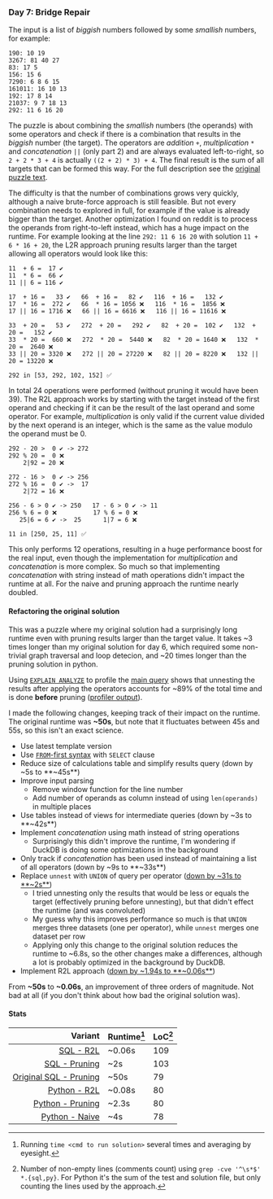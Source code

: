 ### Day 7: Bridge Repair

The input is a list of _biggish_ numbers followed by some _smallish_ numbers, for example:
```
190: 10 19
3267: 81 40 27
83: 17 5
156: 15 6
7290: 6 8 6 15
161011: 16 10 13
192: 17 8 14
21037: 9 7 18 13
292: 11 6 16 20
```
The puzzle is about combining the _smallish_ numbers (the operands) with some operators and check if there is a combination that results in the _biggish_ number (the target). The operators are _addition_ `+`, _multiplication_ `*` and _concatenation_ `||` (only part 2) and are always evaluated left-to-right, so `2 + 2 * 3 + 4` is actually `((2 + 2) * 3) + 4`. The final result is the sum of all targets that can be formed this way. For the full description see the [original puzzle text](https://adventofcode.com/2024/day/7).

The difficulty is that the number of combinations grows very quickly, although a naive brute-force approach is still feasible. But not every combination needs to explored in full, for example if the value is already bigger than the target. Another optimization I found on reddit is to process the operands from right-to-left instead, which has a huge impact on the runtime. For example looking at the line `292: 11 6 16 20` with solution `11 + 6 * 16 + 20`, the L2R approach pruning results larger than the target allowing all operators would look like this:
```
11  + 6 =  17 ✔️
11  * 6 =  66 ✔️
11 || 6 = 116 ✔️

17  + 16 =   33 ✔️   66  + 16 =   82 ✔️   116  + 16 =   132 ✔️   
17  * 16 =  272 ✔️   66  * 16 = 1056 ❌   116  * 16 =  1856 ❌
17 || 16 = 1716 ❌   66 || 16 = 6616 ❌   116 || 16 = 11616 ❌

33  + 20 =   53 ✔️   272  + 20 =   292 ✔️   82  + 20 =  102 ✔️   132  + 20 =   152 ✔️
33  * 20 =  660 ❌   272  * 20 =  5440 ❌   82  * 20 = 1640 ❌   132  * 20 =  2640 ❌
33 || 20 = 3320 ❌   272 || 20 = 27220 ❌   82 || 20 = 8220 ❌   132 || 20 = 13220 ❌

292 in [53, 292, 102, 152] ✅
```
In total 24 operations were performed (without pruning it would have been 39). The R2L approach works by starting with the target instead of the first operand and checking if it can be the result of the last operand and some operator. For example, _multiplication_ is only valid if the current value divided by the next operand is an integer, which is the same as the value modulo the operand must be 0.
```
292 - 20 >  0 ✔️ -> 272
292 % 20 =  0 ❌
    2|92 = 20 ❌

272 - 16 >  0 ✔️ -> 256
272 % 16 =  0 ✔️ ->  17
    2|72 = 16 ❌

256 - 6 > 0 ✔️ -> 250   17 - 6 > 0 ✔️ -> 11
256 % 6 = 0 ❌          17 % 6 = 0 ❌
   25|6 = 6 ✔️ ->  25      1|7 = 6 ❌

11 in [250, 25, 11] ✅
```
This only performs 12 operations, resulting in a huge performance boost for the real input, even though the implementation for _multiplication_ and _concatenation_ is more complex. So much so that implementing _concatenation_ with string instead of math operations didn't impact the runtime at all. For the naive and pruning approach the runtime nearly doubled.

#### Refactoring the original solution

This was a puzzle where my original solution had a surprisingly long runtime even with pruning results larger than the target value. It takes ~3 times longer than my original solution for day 6, which required some non-trivial graph traversal and loop detecion, and ~20 times longer than the pruning solution in python.

Using [`EXPLAIN ANALYZE`](https://duckdb.org/docs/guides/meta/explain_analyze.html) to profile the [main query](./solution.original.sql#L37-L73) shows that unnesting the results after applying the operators accounts for ~89% of the total time and is done **before** pruning ([profiler output](./profiler)).

I made the following changes, keeping track of their impact on the runtime. The original runtime was **~50s**, but note that it fluctuates between 45s and 55s, so this isn't an exact science.

- Use latest template version
- Use [`FROM`-first syntax](https://duckdb.org/docs/sql/query_syntax/from.html#from-first-syntax) with `SELECT` clause
- Reduce size of calculations table and simplify results query (down by ~5s to **~45s**)
- Improve input parsing
  - Remove window function for the line number
  - Add number of operands as column instead of using `len(operands)` in multiple places
- Use tables instead of views for intermediate queries (down by ~3s to **~42s**)
- Implement _concatenation_ using math instead of string operations
  - Surprisingly this didn't improve the runtime, I'm wondering if DuckDB is doing some optimizations in the background
- Only track if _concatenation_ has been used instead of maintaining a list of all operators (down by ~9s to **~33s**)
- Replace `unnest` with `UNION` of query per operator (<u>down by ~31s to **~2s**</u>)
  - I tried unnesting only the results that would be less or equals the target (effectively pruning before unnesting), but that didn't effect the runtime (and was convoluted)
  - My guess why this improves performance so much is that `UNION` merges three datasets (one per operator), while `unnest` merges one dataset per row
  - Applying only this change to the original solution reduces the runtime to ~6.8s, so the other changes make a differences, although a lot is probably optimized in the background by DuckDB.
- Implement R2L approach (<u>down by ~1.94s to **~0.06s**</u>)

From **~50s** to **~0.06s**, an improvement of three orders of magnitude. Not bad at all (if you don't think about how bad the original solution was).

#### Stats

|                                           Variant | Runtime[^runtime] | LoC[^loc] |
| ------------------------------------------------: | ----------------- | --------- |
|                       [SQL - R2L](./solution.sql) | ~0.06s            | 109       |
| [SQL - Pruning](https://github.com/LennartH/advent-of-code/blob/7bad233775feb3de9cfdcc448267eb9b3450875a/2024/day-07_bridge-repair/solution.sql) | ~2s | 103 |
| [Original SQL - Pruning](./solution.original.sql) | ~50s              | 79        |
|             [Python - R2L](./solution.py#L34-L50) | ~0.08s            | 80        |
|         [Python - Pruning](./solution.py#L53-L66) | ~2.3s             | 80        |
|           [Python - Naive](./solution.py#L69-L80) | ~4s               | 78        |

[^runtime]: Running `time <cmd to run solution>` several times and averaging by eyesight.
[^loc]: Number of non-empty lines (comments count) using `grep -cve '^\s*$' *.{sql,py}`. For Python it's the sum of the test and solution file, but only counting the lines used by the approach.
